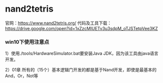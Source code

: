 # nand2tetris

官网：https://www.nand2tetris.org/
代码及工具下载：https://drive.google.com/open?id=1xZzcMIUETv3u3sdpM_oTJSTetpVee3KZ

### win10下使用注意点

1）使用./tools/HardwareSimulator.bat要安装Java JDK，因为该工具由java语言开发。

2）01章 所有的（15个）基本逻辑门开发的都是基于Nand开发，即使是最基本的 And，Or，Not等



